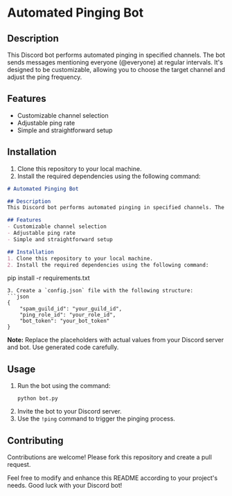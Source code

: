 # Automated Pinging Bot

## Description
This Discord bot performs automated pinging in specified channels. The bot sends messages mentioning everyone (@everyone) at regular intervals. It's designed to be customizable, allowing you to choose the target channel and adjust the ping frequency.

## Features
- Customizable channel selection
- Adjustable ping rate
- Simple and straightforward setup

## Installation
1. Clone this repository to your local machine.
2. Install the required dependencies using the following command:
```markdown
# Automated Pinging Bot

## Description
This Discord bot performs automated pinging in specified channels. The bot sends messages mentioning everyone (@everyone) at regular intervals. It's designed to be customizable, allowing you to choose the target channel and adjust the ping frequency.

## Features
- Customizable channel selection
- Adjustable ping rate
- Simple and straightforward setup

## Installation
1. Clone this repository to your local machine.
2. Install the required dependencies using the following command:
   ```
   pip install -r requirements.txt
   ```
3. Create a `config.json` file with the following structure:
   ```json
   {
       "spam_guild_id": "your_guild_id",
       "ping_role_id": "your_role_id",
       "bot_token": "your_bot_token"
   }
   ```
   **Note:** Replace the placeholders with actual values from your Discord server and bot. Use generated code carefully.

## Usage
1. Run the bot using the command:
   ```
   python bot.py
   ```
2. Invite the bot to your Discord server.
3. Use the `!ping` command to trigger the pinging process.

## Contributing
Contributions are welcome! Please fork this repository and create a pull request.

Feel free to modify and enhance this README according to your project's needs. Good luck with your Discord bot!
```
